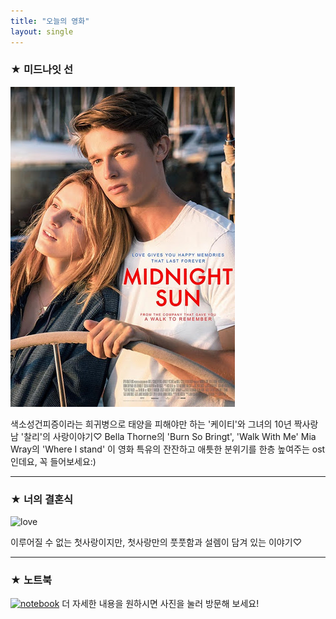 ```yaml
---
title: "오늘의 영화"
layout: single
---
```

### ★ 미드나잇 선
![midnight](/assets/images/midnight.jpg)


색소성건피증이라는 희귀병으로 태양을 피해야만 하는 '케이티'와 그녀의 10년 짝사랑남 '찰리'의 사랑이야기♡
Bella Thorne의 'Burn So Bringt', 'Walk With Me'
Mia Wray의 'Where I stand'
이 영화 특유의 잔잔하고 애틋한 분위기를 한층 높여주는 ost인데요, 꼭 들어보세요:)

---
### ★ 너의 결혼식
![love][silicon]

[silicon]: http://www.sisaweek.com/news/photo/201808/112889_95582_5351.gif  
이루어질 수 없는 첫사랑이지만, 첫사랑만의 풋풋함과 설렘이 담겨 있는 이야기♡

---
### ★ 노트북
[![notebook](/assets/images/notebook.jpg "더 자세한 내용을 원하시면 방문해 보세요!
")](https://post.naver.com/viewer/postView.nhn?volumeNo=28898093&memberNo=4741393&vType=VERTICAL)
더 자세한 내용을 원하시면 사진을 눌러 방문해 보세요!


